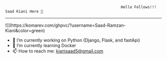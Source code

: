                                                        Hello Fellows!!! Saad Kiani Here 👋 

<html><hr></html>
![](https://komarev.com/ghpvc/?username=Saad-Ramzan-Kiani&color=green)

- 🔭 I’m currently working on Python (Django, Flask, and fastApi)
- 🌱 I’m currently learning Docker
- 📫 How to reach me: kianisaad5@gmail.com

<!--
**Saad-Ramzan-Kiani/Saad-Ramzan-Kiani** is a ✨ _special_ ✨ repository because its `README.md` (this file) appears on your GitHub profile.

Here are some ideas to get you started:

- 👯 I’m looking to collaborate on ...
- 🤔 I’m looking for help with ...
- 💬 Ask me about ...

- 😄 Pronouns: ...
- ⚡ Fun fact: ...
-->
